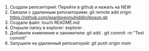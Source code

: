 1) Создали репозиторий:
   Перейти в github и нажать на NEW
2) Связали с удаленным репозиторием:
   git remote add origin  https://github.com/esanboevmuhiddin/lesson.git
3) Создали файл:
   touch README.md
4) Открыли папку в explorer:
   explorer .
5) Добавили изменения и закомитили:
   git add .
   git commit -m "Test commit" 
6) Запушили на удаленный репозиторий:
   git push origin main

